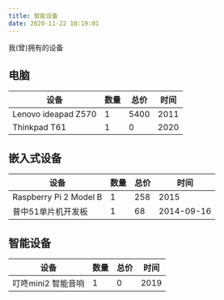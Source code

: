```yaml
---
title: 智能设备
date: 2020-11-22 10:19:01
---
```


我(曾)拥有的设备

## 电脑
|设备|数量|总价|时间|
|-|-|-|-|
|Lenovo ideapad Z570|1|5400|2011|
|Thinkpad T61|1|0|2020|

## 嵌入式设备

|设备|数量|总价|时间|
|-|-|-|-|
|Raspberry Pi 2 Model B|1|258|2015|
|普中51单片机开发板|1|68|2014-09-16|

## 智能设备

|设备|数量|总价|时间|
|-|-|-|-|
|叮咚mini2 智能音响|1|0|2019|